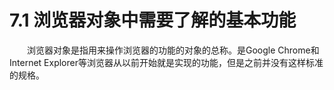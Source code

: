 # 7.1 浏览器对象中需要了解的基本功能
&emsp;&emsp;浏览器对象是指用来操作浏览器的功能的对象的总称。是Google Chrome和Internet Explorer等浏览器从以前开始就是实现的功能，但是之前并没有这样标准的规格。